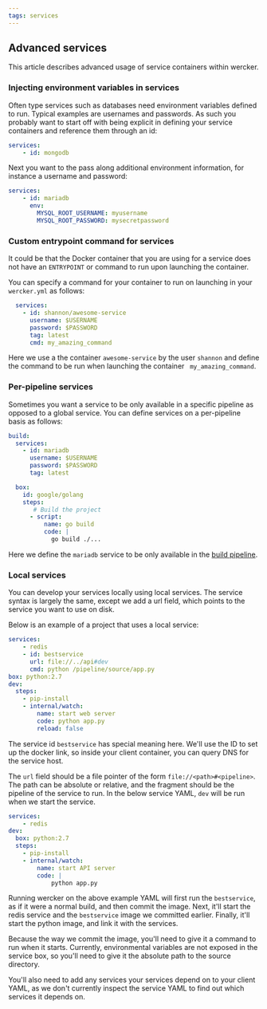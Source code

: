 ```yaml
---
tags: services
---
```


## Advanced services

This article describes advanced usage of service containers within wercker.

### Injecting environment variables in services

Often type services such as databases need environment variables defined
to run. Typical examples are usernames and passwords. As such you probably
want to start off with being explicit in defining your service containers and
reference them through an id:

```yaml
services:
    - id: mongodb
```

Next you want to the pass along additional environment information, for instance a username and password:

```yaml
services:
    - id: mariadb
      env:
        MYSQL_ROOT_USERNAME: myusername
        MYSQL_ROOT_PASSWORD: mysecretpassword
```

### Custom entrypoint command for services

It could be that the Docker container that you are using for a service
does not have an `ENTRYPOINT` or command to run upon launching the container.

You can specify a command for your container to run on launching in your
`wercker.yml` as follows:

```yaml
  services:
    - id: shannon/awesome-service
      username: $USERNAME
      password: $PASSWORD
      tag: latest
      cmd: my_amazing_command
```

Here we use a the container `awesome-service` by the user `shannon` and define
the command to be run when launching the container ` my_amazing_command`.

### Per-pipeline services

Sometimes you want a service to be only available in a specific pipeline
as opposed to a global service. You can define services on a per-pipeline
basis as follows:

```yaml
build:
  services:
    - id: mariadb
      username: $USERNAME
      password: $PASSWORD
      tag: latest

  box:
    id: google/golang
    steps:
       # Build the project
      - script:
          name: go build
          code: |
            go build ./...
```

Here we define the `mariadb` service to be only available in the [build pipeline](/learn/pipelines/introduction.html).

### Local services

You can develop your services locally using local services. The service syntax
is largely the same, except we add a url field, which points to the service you
want to use on disk.

Below is an example of a project that uses a local service:

```yaml
services:
    - redis
    - id: bestservice
      url: file://../api#dev
      cmd: python /pipeline/source/app.py
box: python:2.7
dev:
  steps:
    - pip-install
    - internal/watch:
        name: start web server
        code: python app.py
        reload: false
```

The service id `bestservice` has special meaning here. We'll use the ID to set up
the docker link, so inside your client container, you can query DNS for the
service host.

The `url` field should be a file pointer of the form
`file://<path>#<pipeline>`. The path can be absolute or relative, and the
fragment should be the pipeline of the service to run. In the below service
YAML, `dev` will be run when we start the service.

```yaml
services:
    - redis
dev:
  box: python:2.7
  steps:
    - pip-install
    - internal/watch:
        name: start API server
        code: |
            python app.py
```

Running wercker on the above example YAML will first run the `bestservice`, as
if it were a normal build, and then commit the image. Next, it'll start the
redis service and the `bestservice` image we committed earlier. Finally, it'll
start the python image, and link it with the services.

Because the way we commit the image, you'll need to give it a command to run
when it starts. Currently, environmental variables are not exposed in the
service box, so you'll need to give it the absolute path to the source
directory.

You'll also need to add any services your services depend on to your client
YAML, as we don't currently inspect the service YAML to find out which services
it depends on.
